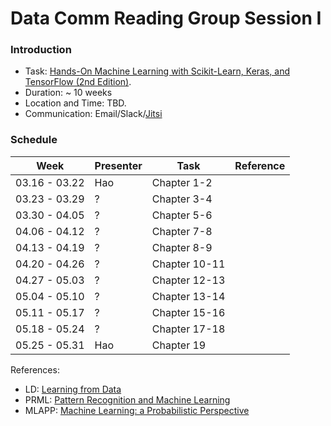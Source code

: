 # Data Comm Reading Group Session I 

### Introduction
* Task: [Hands-On Machine Learning with Scikit-Learn, Keras, and TensorFlow (2nd Edition)](https://learning.oreilly.com/library/view/hands-on-machine-learning/9781492032632/). 
* Duration: ~ 10 weeks
* Location and Time: TBD.  
* Communication: Email/Slack/[Jitsi](meet.jit.si)

### Schedule


|Week | Presenter | Task | Reference| 
|-----|-----------|------|----------|
|03.16 - 03.22| Hao | Chapter 1-2 | |
|03.23 - 03.29|  ?   | Chapter 3-4 | |
|03.30 - 04.05|  ?   | Chapter 5-6 | |
|04.06 - 04.12|  ?   | Chapter 7-8 | |
|04.13 - 04.19|  ?   | Chapter 8-9 | |
|04.20 - 04.26|  ?   | Chapter 10-11| |
|04.27 - 05.03|  ?   | Chapter 12-13| |
|05.04 - 05.10|  ?   | Chapter 13-14| |
|05.11 - 05.17|  ?   | Chapter 15-16| |
|05.18 - 05.24|  ?   | Chapter 17-18| |
|05.25 - 05.31| Hao | Chapter 19| |


References:
- LD:  [Learning from Data](http://work.caltech.edu/telecourse.html)
- PRML:  [Pattern Recognition and Machine Learning](https://www.microsoft.com/en-us/research/uploads/prod/2006/01/Bishop-Pattern-Recognition-and-Machine-Learning-2006.pdf)			
- MLAPP:  [Machine Learning: a Probabilistic Perspective](https://www.cs.ubc.ca/~murphyk/MLbook/)			

